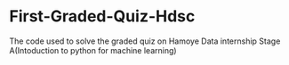 # First-Graded-Quiz-Hdsc

The code used to solve the graded quiz on Hamoye Data internship Stage A(Intoduction to python for machine learning)
